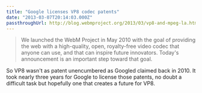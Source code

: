 ```yaml
---
title: "Google licenses VP8 codec patents"
date: "2013-03-07T20:14:03.000Z"
passthroughUrl: http://blog.webmproject.org/2013/03/vp8-and-mpeg-la.html
---
```


> We launched the WebM Project in May 2010 with the goal of providing the web with a high-quality, open, royalty-free video codec that anyone can use, and that can inspire future innovators. Today's announcement is an important step toward that goal.

So VP8 wasn't as patent unencumbered as Googled claimed back in 2010. It took nearly three years for Google to license those patents, no doubt a difficult task but hopefully one that creates a future for VP8.
